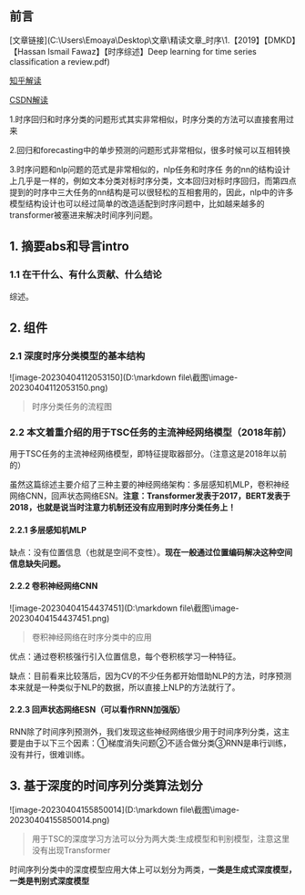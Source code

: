 ## 前言

[文章链接](C:\Users\Emoaya\Desktop\文章\精读文章_时序\1.【2019】【DMKD】【Hassan Ismail Fawaz】【时序综述】Deep learning for time series classification a review.pdf)

[知乎解读](https://zhuanlan.zhihu.com/p/435697318)

[CSDN解读](https://blog.csdn.net/weixin_40818267/article/details/102616515)

1.时序回归和时序分类的问题形式其实非常相似，时序分类的方法可以直接套用过来

2.回归和forecasting中的单步预测的问题形式非常相似，很多时候可以互相转换

3.时序问题和nlp问题的范式是非常相似的，nlp任务和时序任 务的nn的结构设计上几乎是一样的，例如文本分类对标时序分类，文本回归对标时序回归，而第四点提到的时序中三大任务的nn结构是可以很轻松的互相套用的，因此，nlp中的许多模型结构设计也可以经过简单的改造适配到时序问题中，比如越来越多的transformer被塞进来解决时间序列问题。

## 1. 摘要abs和导言intro

### 1.1 在干什么、有什么贡献、什么结论

综述。

## 2. 组件

### 2.1 深度时序分类模型的基本结构

![image-20230404112053150](D:\markdown file\截图\image-20230404112053150.png)

>时序分类任务的流程图

### 2.2 本文着重介绍的用于TSC任务的主流神经网络模型（2018年前）

用于TSC任务的主流神经网络模型，即特征提取器部分。（注意这是2018年以前的）

虽然这篇综述主要介绍了三种主要的神经网络架构：多层感知机MLP，卷积神经网络CNN，回声状态网络ESN。**注意：Transformer发表于2017，BERT发表于2018，也就是说当时注意力机制还没有应用到时序分类任务上！**

#### 2.2.1 多层感知机MLP

缺点：没有位置信息（也就是空间不变性）。**现在一般通过位置编码解决这种空间信息缺失问题。**

#### 2.2.2 卷积神经网络CNN

![image-20230404154437451](D:\markdown file\截图\image-20230404154437451.png)

>卷积神经网络在时序分类中的应用

优点：通过卷积核强行引入位置信息，每个卷积核学习一种特征。

缺点：目前看来比较落后，因为CV的不少任务都开始借助NLP的方法，时序预测本来就是一种类似于NLP的数据，所以直接上NLP的方法就行了。

#### 2.2.3 回声状态网络ESN（可以看作RNN加强版）

RNN除了时间序列预测外，我们发现这些神经网络很少用于时间序列分类，这主要是由于以下三个因素：①梯度消失问题②不适合做分类③RNN是串行训练，没有并行，很难训练。

## 3. 基于深度的时间序列分类算法划分

![image-20230404155850014](D:\markdown file\截图\image-20230404155850014.png)

>用于TSC的深度学习方法可以分为两大类:生成模型和判别模型，注意这里没有出现Transformer

时间序列分类中的深度模型应用大体上可以划分为两类，**一类是生成式深度模型，一类是判别式深度模型**

